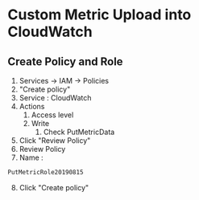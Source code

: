 # Custom Metric Upload into CloudWatch

## Create Policy and Role
1. Services -> IAM -> Policies
2. "Create policy"
3. Service : CloudWatch
4. Actions
   1. Access level
   2. Write
      1. Check PutMetricData
5. Click "Review Policy"
6. Review Policy 
7.  Name : 
```bash
PutMetricRole20190815 
```
8. Click "Create policy"